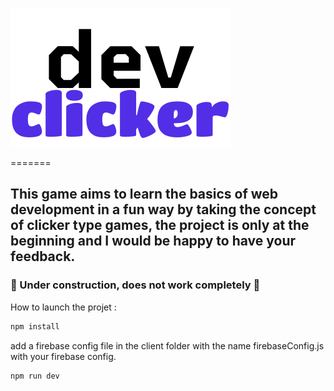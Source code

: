 ![alt text](https://github.com/clm-msch/dev-clicker/blob/dev/client/public/devclicker.svg "Logo Dev Clicker")


=======
## This game aims to learn the basics of web development in a fun way by taking the concept of clicker type games, the project is only at the beginning and I would be happy to have your feedback.

### 🚧 Under construction, does not work completely 🚧

How to launch the projet :

```bash
npm install
```

add a firebase config file in the client folder with the name firebaseConfig.js with your firebase config.

```bash
npm run dev
```
